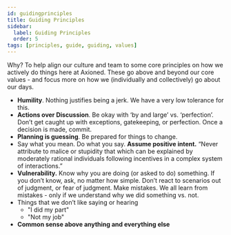 ```yaml
---
id: guidingprinciples
title: Guiding Principles
sidebar:
  label: Guiding Principles
  order: 5
tags: [principles, guide, guiding, values]
---
```


Why? To help align our culture and team to some core principles on how we actively do things here at Axioned. These go above and beyond our core values - and focus more on how we (individually and collectively) go about our days.

- **Humility**. Nothing justifies being a jerk. We have a very low tolerance for this.
- **Actions over Discussion**. Be okay with ‘by and large’ vs. ‘perfection’. Don’t get caught up with exceptions, gatekeeping, or perfection. Once a decision is made, commit.
- **Planning is guessing**. Be prepared for things to change.
- Say what you mean. Do what you say. **Assume positive intent.** “Never attribute to malice or stupidity that which can be explained by moderately rational individuals following incentives in a complex system of interactions.”
- **Vulnerability.** Know why you are doing (or asked to do) something. If you don’t know, ask, no matter how simple. Don’t react to scenarios out of judgment, or fear of judgment. Make mistakes. We all learn from mistakes - only if we understand why we did something vs. not.
- Things that we don’t like saying or hearing
  - "I did my part"
  - "Not my job"
- **Common sense above anything and everything else**
